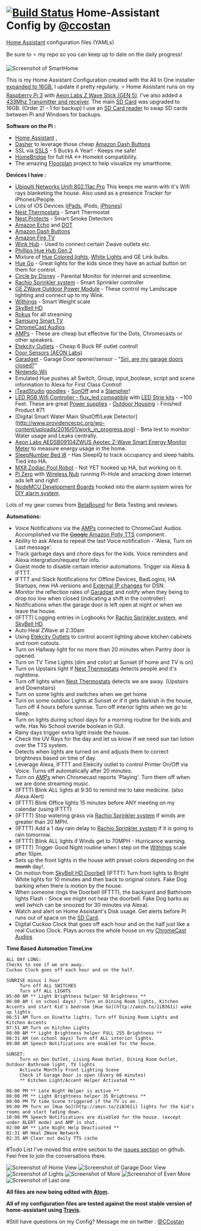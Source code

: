 # [![Build Status](https://travis-ci.org/CCOSTAN/Home-AssistantConfig.svg?branch=master)](https://travis-ci.org/CCOSTAN/Home-AssistantConfig) Home-Assistant Config by [@ccostan](http://www.twitter.com/ccostan)
[Home Assistant](https://home-assistant.io/) configuration files (YAMLs)

Be sure to :star: my repo so you can keep up to date on the daily progress!

![Screenshot of SmartHome](https://i.imgur.com/Pbifaeu.png)

This is my Home Assistant Configuration created with the All In One installer [expanded to 16GB.](https://community.home-assistant.io/t/expanding-partition-on-sd-card-for-raspberry-pi-with-noobs-pre-installed/2036)  I update it pretty regularly. :star:
Home Assistant runs on my [Raspberry Pi 3](http://amzn.to/2e3DOBY) with [Aeon Labs Z Wave Stick (GEN 5)](http://amzn.to/2eAiAP0). I've also added a [433Mhz Transmitter and receiver](http://amzn.to/2dceNY2).  The main [SD Card](http://amzn.to/2kNttio) was upgraded to 16GB. (Order 2! - 1 for backup)
I use an [SD Card reader](http://amzn.to/2l2w9as) to swap SD cards between Pi and Windows for backups.

**Software on the Pi :**
* [Home Assistant](https://home-assistant.io/) ,
* [Dasher](https://github.com/maddox/dasher) to leverage those cheap [Amazon Dash Buttons](http://amzn.to/2dPKZhM)
* SSL via [SSLS](https://SSLS.com) - 5 Bucks A Year! - Keeps me safe!
* [HomeBridge](https://github.com/nfarina/homebridge) for full HA <-> Homekit compatibility.
* The amazing [Floorplan](https://github.com/pkozul/ha-floorplan) project to help visualize my smarthome.

**Devices I have :**
* [Ubiquiti Networks Unifi 802.11ac Pro](http://amzn.to/2mBSfE9) This keeps me warm with it's Wifi rays blanketing the house. Also used as a presence Tracker for iPhones/People.
* Lots of iOS Devices ([iPads](http://amzn.to/2l2qyRb), iPods, [iPhones](http://amzn.to/2l9Yoq9))
* [Nest Thermostats](http://amzn.to/2eAhB1k) - Smart Thermostat
* [Nest Protects](http://amzn.to/2poqKhu) - Smart Smoke Detectors
* [Amazon Echo](http://amzn.to/2dSVbK4) and [DOT](http://amzn.to/2e3vHFQ)
* [Amazon Dash Buttons](http://amzn.to/2dPKZhM)
* [Amazon Fire TV](http://amzn.to/2iiuaNT)
* [Wink Hub](http://amzn.to/2orGEWo) - Used to connect certain Zwave outlets etc.
* [Phillips Hue Hub Gen 2](http://amzn.to/2eoQTJy)
* Mixture of [Hue Colored lights](http://amzn.to/2l2viGK), [White Lights](http://amzn.to/2lEf4Xq) and GE Link bulbs.
* [Hue Go](http://amzn.to/2iB36Ii) - Great lights for the kids since they have an actual button on them for control.
* [Circle by Disney](http://amzn.to/2eAgaA6) - Parental Monitor for internet and screentime.
* [Rachio Sprinkler system](http://amzn.to/2eoPKBW) - Smart Sprinkler controller
* [GE ZWave Outdoor Power Module](http://amzn.to/2q17R4S) - These control my Landscape lighting and connect up to my Wink.
* [Withings](http://amzn.to/2kr78nW) - Smart Weight scale
* [SkyBell HD](http://amzn.to/2dcexIB)
* [Rokus](http://amzn.to/2dpn89c) for all streaming
* [Samsung Smart TV](http://amzn.to/2efNNnq)
* [ChromeCast Audios](http://amzn.to/2lE9gNu)
* [AMPs](http://amzn.to/2j18dlT) - These are cheap but effective for the Dots, Chromecasts or other speakers.
* [Etekcity Outlets](http://amzn.to/2efNoBP) - Cheap 6 Buck RF outlet control!
* [Door Sensors (AEON Labs)](http://amzn.to/2e3xDxY)
* [Garadget](http://amzn.to/2jQLpVQ) - Garage Door opener/sensor - "[Siri, are my garage doors closed?](https://pbs.twimg.com/media/C3cyJZSWAAAalPm.jpg:large)"
* [Nintendo Wii](http://amzn.to/2l2qIYY)
* Emulated Hue pushes all Switch, Group, input_boolean, script and scene information to Alexa for First Class Control!
* [iTeadStudio](https://www.itead.cc/) [goodies](https://twitter.com/ccostan/status/793119824008384512) - [SonOff](http://amzn.to/2l2sx8g) and a [Slampher](http://amzn.to/2l2gmIx)!
* [LED RGB Wifi Controller - flux_led compatible](http://amzn.to/2jUBSBE) with [LED Strip kits](http://amzn.to/2gJYfZ5) - ~100 Feet. These are great [Power supplies](http://amzn.to/2mnmbk8) - [Outdoor Housing](http://amzn.to/2m2dG0X) - Finished Product #71
* [Digital Smart Water Main ShutOff/Leak Detector] (http://www.providencecpc.org/wp-content/uploads/2016/01/work_in_progress.png) - Beta test to monitor Water usage and Leaks centrally.
* [Aeon Labs AEDSB09104ZWUS Aeotec Z-Wave Smart Energy Monitor Meter](http://amzn.to/2l5wEDo) to measure energy usage in the home.
* [SleepNumber Bed i8](http://amzn.to/2kxdXXI) - Has SleepIQ to track occupancy and sleep habits.  Tied into HA.
* [MX8 Zodiac Pool Robot](http://amzn.to/2nAGvPf) - Not YET hooked up HA, but working on it.
* [Pi Zero](http://amzn.to/2ougZQ3) with [Wireless Nub](http://amzn.to/2q38rg4) running Pi-Hole and smacking down internet ads left and right!
* [NodeMCU Development Boards](http://amzn.to/2ou0NON) hooked into the alarm system wires for [DIY alarm system](http://www.vmwareinfo.com/2017/06/building-my-home-alarm-system-hardware.html).

Lots of my gear comes from [BetaBound](https://goo.gl/0vxT8A) for Beta Testing and reviews.

**Automations:**
* Voice Notifications via the [AMPs](http://amzn.to/2j18dlT) connected to ChromeCast Audios.  Accomplished via the [~~Google~~ Amazon Polly TTS](https://home-assistant.io/components/tts/) component.
* Ability to ask Alexa to repeat the last Voice notification - 'Alexa, Turn on Last message'.
* Track garbage days and chore days for the kids. Voice reminders and Alexa intergration/request for info.
* Guest mode to disable certain interior automations. Trigger via Alexa & IFTTT.
* IFTTT and Slack Notifications for Offline Devices, BadLogins, HA Startups, new HA versions and [External IP changes](https://community.home-assistant.io/t/detect-if-ip-changes/6830) for DSN.
* Monitor the reflection rates of [Garadget](http://amzn.to/2jQLpVQ) and notify when they being to drop too low when closed (indicating a shift in the controller)
* Notifications when the garage door is left open at night or when we leave the house.
* (IFTTT) Logging entries in Logbooks for [Rachio Sprinkler system](http://amzn.to/2eoPKBW), and [SkyBell HD](http://amzn.to/2dcexIB).
* Auto Heal ZWave at 2:30am
* Using [Etekcity Outlets](http://amzn.to/2efNoBP) to control accent lighting above kitchen cabinets and room cutouts.
* Turn on Hallway light for no more than 20 minutes when Pantry door is opened.
* Turn on TV Time Lights (dim and color) at Sunset (if home and TV is on)
* Turn on Upstairs light if [Nest Thermostats](http://amzn.to/2eAhB1k) detects people and it's nighttime.
* Turn off lights when [Nest Thermostats](http://amzn.to/2eAhB1k) detects we are away. (Upstairs and Downstairs)
* Turn on some lights and switches when we get home
* Turn on some outdoor Lights at Sunset or if it gets darkish in the house, Turn off 4 hours before sunrise.  Turn off interior lights when we go to sleep.
* Turn on lights during school days for a morning routine for the kids and wife. Has No School overide boolean in GUI.
* Rainy days trigger extra light inside the house.
* Check the UV Rays for the day and let us know if we need sun tan lotion over the TTS system.
* Detects when lights are turned on and adjusts them to correct brightness based on time of day.
* Leverage Alexa, IFTTT and Elekcity outlet to control Printer On/Off via Voice. Turns off automatically after 20 minutes.
* Turn on [AMPs](http://amzn.to/2j18dlT) when Chromecast reports 'Playing'.  Turn them off when we are done streaming music.
* (IFTTT) Blink ALL lights at 9:30 to remind me to take medicine. (also Alexa Alert)
* (IFTTT) Blink Office lights 15 minutes before ANY meeting on my calendar (using IFTTT)
* (IFTTT) Stop watering grass via [Rachio Sprinkler system](http://amzn.to/2eoPKBW) if winds are greater than 20 MPH.
* (IFTTT) Add a 1 day rain delay to [Rachio Sprinkler system](http://amzn.to/2eoPKBW) if it is going to rain tomorrow.
* (IFTTT) Blink ALL lights if Winds get to 70MPH - Hurricance warning.
* (IFTTT) Trigger Good Night routine when I step on the [Withings](http://amzn.to/2kr78nW) scale after 10pm.
* Sets up the front lights in the house with preset colors depending on the ~~month~~ day!.
* On motion from [SkyBell HD Doorbell](http://amzn.to/2dcexIB) (IFTTT) Turn front lights to Bright White lights for 10 minutes and then back to original colors.  Fake Dog barking when there is motion by the house.
* When someone rings the Doorbell (IFTTT), the backyard and Bathroom lights Flash - Since we might not hear the doorbell. Fake Dog barks as well (which can be snoozed for 30 minutes via Alexa).
* Watch and alert on Home Assistant's Disk usage. Get alerts before Pi runs out of space on the [SD Card](http://amzn.to/2kNttio).
* Digital Cuckoo Clock that goes off each hour and on the half just like a real Cuckoo Clock.  Plays across the whole house on my [ChromeCast Audios](http://amzn.to/2lE9gNu)

**Time Based Automation TimeLine**
```
ALL DAY LONG:
Checks to see if we are away.
Cuckoo Clock goes off each hour and on the half.

SUNRISE minus 1 hour
     Turn off ALL SWITCHES
     Turn off ALL LIGHTS
05:00 AM ** Light Brightness helper 50 Brightness **
06:00 AM ( on school days) : Turn on Dining Room lights, Kitchen Accents and start Kid's bedroom [Hue Go](http://amzn.to/2iB36Ii) wake up lights.
06:51 AM Turn on Dinette lights, Turn off Dining Room Lights and Kitchen Accents
07:51 AM Turn on Kitchen Lights
08:00 AM ** Light Brightness helper FULL 255 Brightness **
08:31 AM (on school days) Turn off ALL interior lights.
09:00 AM Speech Notifications are enabled for the house.

SUNSET:
     Turn on Den Outlet, Living Room Outlet, Dining Room Outlet, Outdoor Bathroom light, TV lights
     Activate Monthly Front Lighting Scene
     Check if Garage Door is open (Every 60 minutes)
     ** Kitchen Light/Accent Helper Activated **

08:00 PM ** Late Night Helper is active **
08:00 PM ** Light Brightness helper 35 Brightness **
08:00 PM TV time Scene triggered if the TV is on.
09:00 PM Turn on [Hue Go](http://amzn.to/2iB36Ii) lights for the kid's rooms and start fading down.
10:00 PM Speech Notifications are disabled for the house. (except under ALERT mode) and AMP is shut.
02:00 AM ** Late Night Help Deactivated **
02:31 AM Heal ZWave Network
02:35 AM Clear out daily TTS cache
```

#Todo List
I've moved this entire section to the [issues section](https://github.com/CCOSTAN/Home-AssistantConfig/issues) on github.
Feel free to join the conversations there.

![Screenshot of Home View](https://i.imgur.com/UlUiKTX.png)
![Screenshot of Garage Door View](https://i.imgur.com/zotvUKp.png)
![Screenshot of Lights](https://i.imgur.com/KKCPaLJ.png)
![Screenshot of More](https://i.imgur.com/rg6lhJz.png)
![Screenshot of Even More](https://i.imgur.com/SlglNh3.png)
![Screenshot of Last one](https://i.imgur.com/sTsYQi4.png)

**All files are now being edited with [Atom](https://atom.io/).**

**All of my configuration files are tested against the most stable version of home-assistant using [Travis](https://travis-ci.org/CCOSTAN/Home-AssistantConfig).**

#Still have questions on my Config?
Message me on twitter : [@CCostan](https://twitter.com/ccostan)
